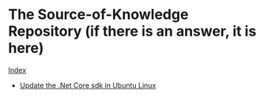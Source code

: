# The Source-of-Knowledge Repository (if there is an answer, it is here)
[Index](README.md)

- [Update the .Net Core sdk in Ubuntu Linux](upgrade-netcore-sdk-linux.md)

